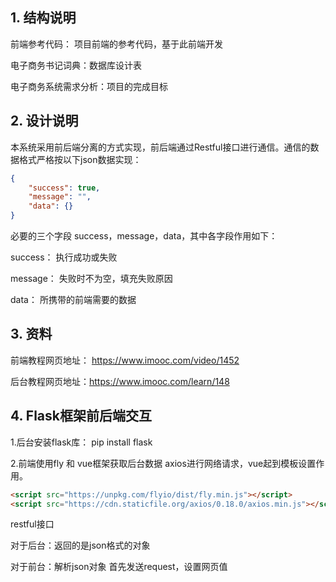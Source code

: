 ## 1. 结构说明

前端参考代码： 项目前端的参考代码，基于此前端开发

电子商务书记词典：数据库设计表

电子商务系统需求分析：项目的完成目标



## 2. 设计说明

本系统采用前后端分离的方式实现，前后端通过Restful接口进行通信。通信的数据格式严格按以下json数据实现：

```json
{
    "success": true,
    "message": "",
    "data": {}
}
```

必要的三个字段 success，message，data，其中各字段作用如下：

success： 执行成功或失败

message： 失败时不为空，填充失败原因

data： 所携带的前端需要的数据



## 3. 资料

前端教程网页地址： https://www.imooc.com/video/1452

后台教程网页地址：https://www.imooc.com/learn/148



## 4. Flask框架前后端交互

1.后台安装flask库： pip install flask

2.前端使用fly 和 vue框架获取后台数据 axios进行网络请求，vue起到模板设置作用。

```html
<script src="https://unpkg.com/flyio/dist/fly.min.js"></script>
<script src="https://cdn.staticfile.org/axios/0.18.0/axios.min.js"></script>
```

restful接口 

对于后台：返回的是json格式的对象

对于前台：解析json对象 首先发送request，设置网页值
